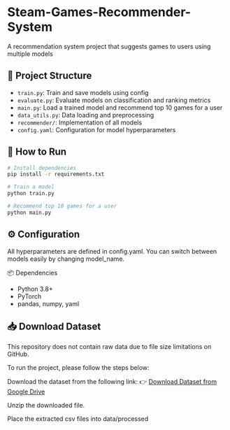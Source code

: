 # Steam-Games-Recommender-System

A recommendation system project that suggests games to users using multiple models

## 📁 Project Structure
- `train.py`: Train and save models using config
- `evaluate.py`: Evaluate models on classification and ranking metrics
- `main.py`: Load a trained model and recommend top 10 games for a user
- `data_utils.py`: Data loading and preprocessing
- `recommender/`: Implementation of all models
- `config.yaml`: Configuration for model hyperparameters

## 🚀 How to Run

```bash
# Install dependencies
pip install -r requirements.txt

# Train a model
python train.py

# Recommend top 10 games for a user
python main.py
```

## ⚙️ Configuration

All hyperparameters are defined in config.yaml. You can switch between models easily by changing model_name.

📦 Dependencies
- Python 3.8+
- PyTorch
- pandas, numpy, yaml


## 📥 Download Dataset
This repository does not contain raw data due to file size limitations on GitHub.

To run the project, please follow the steps below:

Download the dataset from the following link:
👉 [Download Dataset from Google Drive](https://drive.google.com/drive/folders/1MezT2dg6sDR6HgV542VppE5jA1Yvp12_?usp=drive_link)

Unzip the downloaded file.

Place the extracted csv files into data/processed


